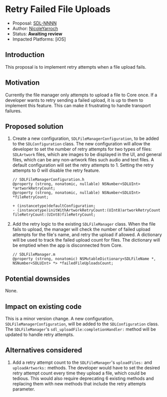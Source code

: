 # Retry Failed File Uploads
* Proposal: [SDL-NNNN](nnnn-retry-failed-file-uploads.md)
* Author: [NicoleYarroch](https://github.com/NicoleYarroch)
* Status: **Awaiting review**
* Impacted Platforms: [iOS]

## Introduction
This proposal is to implement retry attempts when a file upload fails.

## Motivation
Currently the file manager only attempts to upload a file to Core once. If a developer wants to retry sending a failed upload, it is up to them to implement this feature. This can make it frustrating to handle transport failures. 

## Proposed solution
1. Create a new configuration, `SDLFileManagerConfiguration`, to be added to the `SDLConfiguration` class. The new configuration will allow the developer to set the number of retry attempts for two types of files: `SDLArtwork` files, which are images to be displayed in the UI, and general files, which can be any non-artwork files such audio and text files. A default configuration will set the retry attempts to 1. Setting the retry attempts to 0 will disable the retry feature.

    ```objc
    // SDLFileManagerConfiguration.h
    @property (strong, nonatomic, nullable) NSNumber<SDLUInt> *artworkRetryCount;
    @property (strong, nonatomic, nullable) NSNumber<SDLUInt> *fileRetryCount;

    + (instancetype)defaultConfiguration;
    - (instancetype)initWithArtworkRetryCount:(UInt8)artworkRetryCount fileRetryCount:(UInt8)fileRetryCount;
    ```

2. Add the retry logic to the existing `SDLFileManager` class. When the file fails to upload, the manager will check the number of failed upload attempts for the file's name, and retry the upload if allowed. A dictionary will be used to track the failed upload count for files. The dictionary will be emptied when the app is disconnected from Core.    

    ```objc
    // SDLFileManager.m
    @property (strong, nonatomic) NSMutableDictionary<SDLFileName *, NSNumber<SDLUInt> *> *failedFileUploadsCount;
    ```

## Potential downsides
None. 

## Impact on existing code
This is a minor version change. A new configuration, `SDLFileManagerConfiguration`, will be added to the `SDLConfiguration` class. The `SDLFileManager`'s `sdl_uploadFile:completionHandler:` method will be updated to handle retry attempts.

## Alternatives considered
1. Add a retry attempt count to the `SDLFileManager`'s `uploadFiles:` and `uploadArtworks:` methods. The developer would have to set the desired retry attempt count every time they upload a file, which could be tedious. This would also require deprecating 6 existing methods and replacing them with new methods that include the retry attempts parameter.